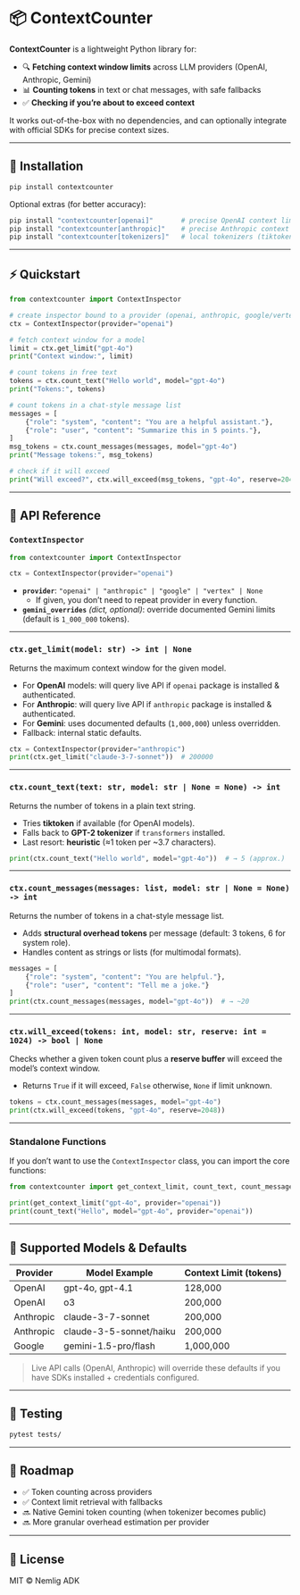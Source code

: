 # 📦 ContextCounter

**ContextCounter** is a lightweight Python library for:

- 🔍 **Fetching context window limits** across LLM providers (OpenAI, Anthropic, Gemini)  
- 📊 **Counting tokens** in text or chat messages, with safe fallbacks  
- ✅ **Checking if you’re about to exceed context**  

It works out-of-the-box with no dependencies, and can optionally integrate with official SDKs for precise context sizes.

---

## 🚀 Installation

```bash
pip install contextcounter
```

Optional extras (for better accuracy):

```bash
pip install "contextcounter[openai]"       # precise OpenAI context limits
pip install "contextcounter[anthropic]"    # precise Anthropic context limits
pip install "contextcounter[tokenizers]"   # local tokenizers (tiktoken, transformers)
```

---

## ⚡ Quickstart

```python
from contextcounter import ContextInspector

# create inspector bound to a provider (openai, anthropic, google/vertex)
ctx = ContextInspector(provider="openai")

# fetch context window for a model
limit = ctx.get_limit("gpt-4o")
print("Context window:", limit)

# count tokens in free text
tokens = ctx.count_text("Hello world", model="gpt-4o")
print("Tokens:", tokens)

# count tokens in a chat-style message list
messages = [
    {"role": "system", "content": "You are a helpful assistant."},
    {"role": "user", "content": "Summarize this in 5 points."},
]
msg_tokens = ctx.count_messages(messages, model="gpt-4o")
print("Message tokens:", msg_tokens)

# check if it will exceed
print("Will exceed?", ctx.will_exceed(msg_tokens, "gpt-4o", reserve=2048))
```

---

## 📖 API Reference

### `ContextInspector`

```python
from contextcounter import ContextInspector

ctx = ContextInspector(provider="openai")
```

- **`provider`**: `"openai" | "anthropic" | "google" | "vertex" | None`  
  - If given, you don’t need to repeat provider in every function.  
- **`gemini_overrides`** *(dict, optional)*: override documented Gemini limits (default is `1_000_000` tokens).

---

### `ctx.get_limit(model: str) -> int | None`

Returns the maximum context window for the given model.

- For **OpenAI** models: will query live API if `openai` package is installed & authenticated.  
- For **Anthropic**: will query live API if `anthropic` package is installed & authenticated.  
- For **Gemini**: uses documented defaults (`1,000,000`) unless overridden.  
- Fallback: internal static defaults.

```python
ctx = ContextInspector(provider="anthropic")
print(ctx.get_limit("claude-3-7-sonnet"))  # 200000
```

---

### `ctx.count_text(text: str, model: str | None = None) -> int`

Returns the number of tokens in a plain text string.

- Tries **tiktoken** if available (for OpenAI models).  
- Falls back to **GPT-2 tokenizer** if `transformers` installed.  
- Last resort: **heuristic** (≈1 token per ~3.7 characters).

```python
print(ctx.count_text("Hello world", model="gpt-4o"))  # → 5 (approx.)
```

---

### `ctx.count_messages(messages: list, model: str | None = None) -> int`

Returns the number of tokens in a chat-style message list.

- Adds **structural overhead tokens** per message (default: 3 tokens, 6 for system role).  
- Handles content as strings or lists (for multimodal formats).

```python
messages = [
    {"role": "system", "content": "You are helpful."},
    {"role": "user", "content": "Tell me a joke."}
]
print(ctx.count_messages(messages, model="gpt-4o"))  # → ~20
```

---

### `ctx.will_exceed(tokens: int, model: str, reserve: int = 1024) -> bool | None`

Checks whether a given token count plus a **reserve buffer** will exceed the model’s context window.

- Returns `True` if it will exceed, `False` otherwise, `None` if limit unknown.

```python
tokens = ctx.count_messages(messages, model="gpt-4o")
print(ctx.will_exceed(tokens, "gpt-4o", reserve=2048))
```

---

### Standalone Functions

If you don’t want to use the `ContextInspector` class, you can import the core functions:

```python
from contextcounter import get_context_limit, count_text, count_messages

print(get_context_limit("gpt-4o", provider="openai"))
print(count_text("Hello", model="gpt-4o", provider="openai"))
```

---

## 🔧 Supported Models & Defaults

| Provider   | Model Example           | Context Limit (tokens) |
|------------|-------------------------|-------------------------|
| OpenAI     | gpt-4o, gpt-4.1         | 128,000                |
| OpenAI     | o3                      | 200,000                |
| Anthropic  | claude-3-7-sonnet       | 200,000                |
| Anthropic  | claude-3-5-sonnet/haiku | 200,000                |
| Google     | gemini-1.5-pro/flash    | 1,000,000              |

> Live API calls (OpenAI, Anthropic) will override these defaults if you have SDKs installed + credentials configured.

---

## 🧪 Testing

```bash
pytest tests/
```

---

## 📌 Roadmap

- ✅ Token counting across providers  
- ✅ Context limit retrieval with fallbacks  
- 🔜 Native Gemini token counting (when tokenizer becomes public)  
- 🔜 More granular overhead estimation per provider  

---

## 📄 License

MIT © Nemlig ADK
